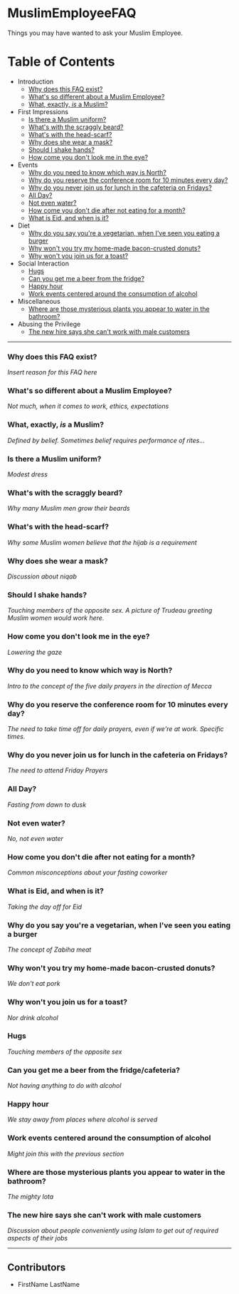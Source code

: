 # MuslimEmployeeFAQ

Things you may have wanted to ask your Muslim Employee.

# Table of Contents

- Introduction
    + [Why does this FAQ exist?](#why)
    + [What's so different about a Muslim Employee?](#whatsdifferent)
    + [What, exactly, _is_ a Muslim?](#whatsmuslim)
- First Impressions
    + [Is there a Muslim uniform?](#uniform)
    + [What's with the scraggly beard?](#beard)
    + [What's with the head-scarf?](#hijab)
    + [Why does she wear a mask?](#niqab)
    + [Should I shake hands?](#handshake)
    + [How come you don't look me in the eye?](#gaze)
- Events
    + [Why do you need to know which way is North?](#qiblah)
    + [Why do you reserve the conference room for 10 minutes every day?](#salaat)
    + [Why do you never join us for lunch in the cafeteria on Fridays?](#jumuah)
    + [All Day?](#fasting)
    + [Not even water?](#water)
    + [How come you don't die after not eating for a month?](#fastingtimes)
    + [What is Eid, and when is it?](#eid)
- Diet
    + [Why do you say you're a vegetarian, when I've seen you eating a burger](#zabiha)
    + [Why won't you try my home-made bacon-crusted donuts?](#pork)
    + [Why won't you join us for a toast?](#alcohol)
- Social Interaction
    + [Hugs](#hugs)
    + [Can you get me a beer from the fridge?](#beer)
    + [Happy hour](#happyhour)
    + [Work events centered around the consumption of alcohol](#alcoholevents)
- Miscellaneous
    + [Where are those mysterious plants you appear to water in the bathroom?](#lota)
- Abusing the Privilege
    + [The new hire says she can't work with male customers](#abuse)


---

### <a name="why"></a> Why does this FAQ exist?

_Insert reason for this FAQ here_

### <a name="whatsdifferent"></a> What's so different about a Muslim Employee?

_Not much, when it comes to work, ethics, expectations_

### <a name="whatsmuslim"></a> What, exactly, _is_ a Muslim?

_Defined by belief. Sometimes belief requires performance of rites..._

### <a name="uniform"></a> Is there a Muslim uniform?

_Modest dress_

### <a name="beard"></a> What's with the scraggly beard?

_Why many Muslim men grow their beards_

### <a name="hijab"></a> What's with the head-scarf?

_Why some Muslim women believe that the hijab is a requirement_

### <a name="niqab"></a> Why does she wear a mask?

_Discussion about niqab_

### <a name="handshake"></a> Should I shake hands?

_Touching members of the opposite sex. A picture of Trudeau greeting Muslim women would work here._

### <a name="gaze"></a> How come you don't look me in the eye?

_Lowering the gaze_

### <a name="qiblah"></a> Why do you need to know which way is North?

_Intro to the concept of the five daily prayers in the direction of Mecca_

### <a name="salaat"></a> Why do you reserve the conference room for 10 minutes every day?

_The need to take time off for daily prayers, even if we're at work. Specific times._

### <a name="jumuah"></a> Why do you never join us for lunch in the cafeteria on Fridays?

_The need to attend Friday Prayers_

### <a name="fasting"></a> All Day?

_Fasting from dawn to dusk_

### <a name="water"></a> Not even water?

_No, not even water_

### <a name="fastingtimes"></a> How come you don't die after not eating for a month?

_Common misconceptions about your fasting coworker_

### <a name="eid"></a> What is Eid, and when is it?

_Taking the day off for Eid_

### <a name="zabiha"></a> Why do you say you're a vegetarian, when I've seen you eating a burger

_The concept of Zabiha meat_

### <a name="pork"></a> Why won't you try my home-made bacon-crusted donuts?

_We don't eat pork_

### <a name="alcohol"></a> Why won't you join us for a toast?

_Nor drink alcohol_

### <a name="hugs"></a> Hugs

_Touching members of the opposite sex_

### <a name="beer"></a> Can you get me a beer from the fridge/cafeteria?

_Not having anything to do with alcohol_

### <a name="happyhour"></a> Happy hour

_We stay away from places where alcohol is served_

### <a name="alcoholevents"></a> Work events centered around the consumption of alcohol

_Might join this with the previous section_

### <a name="lota"></a> Where are those mysterious plants you appear to water in the bathroom?

_The mighty lota_

### <a name="abuse"></a> The new hire says she can't work with male customers

_Discussion about people conveniently using Islam to get out of required aspects of their jobs_

---

## Contributors

- FirstName LastName

